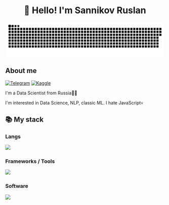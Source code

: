 <h1 align="center">👋 Hello! I'm Sannikov Ruslan </h1>

<p align="center">
 <img width="600" src="assets/github-snake.svg" alt="snake"/>
</p>

## About me
[![Telegram](https://img.shields.io/badge/-Telegram-2CA5E0?style=flat&logo=telegram&logoColor=white)](https://t.me/ruslansann)
[![Kaggle](https://img.shields.io/badge/Kaggle-20BEFF?style=flat&logo=Kaggle&logoColor=white)](https://www.kaggle.com/faraname)

I'm a Data Scientist from Russia👨‍💻

I'm interested in Data Science, NLP, classic ML. I hate JavaScript💀  



  <summary><h2><b>📚 My stack</b></h2></summary>
  <p>
    <h3>Langs</h3>
    <img src="https://go-skill-icons.vercel.app/api/icons?i=python&theme=dark&perline=7"/>
    <h3>Frameworks / Tools</h3>
    <img src="https://go-skill-icons.vercel.app/api/icons?i=pytorch,tensorflow,pandas,numpy,scikitlearn,seaborn,matplotlib,linux,git,postgresql,sqlite,docker&theme=dark&perline=7"/>
    <h3>Software</h3>
    <img src="https://go-skill-icons.vercel.app/api/icons?i=vscode,neovim,jupyter&theme=dark&perline=7"/>
    <br>
  </p>


